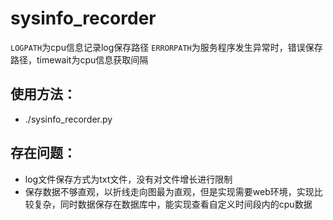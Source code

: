 # sysinfo_recorder
`LOGPATH`为cpu信息记录log保存路径 `ERRORPATH`为服务程序发生异常时，错误保存路径，timewait为cpu信息获取间隔
## 使用方法：
* ./sysinfo_recorder.py
## 存在问题：
* log文件保存方式为txt文件，没有对文件增长进行限制
* 保存数据不够直观，以折线走向图最为直观，但是实现需要web环境，实现比较复杂，同时数据保存在数据库中，能实现查看自定义时间段内的cpu数据
